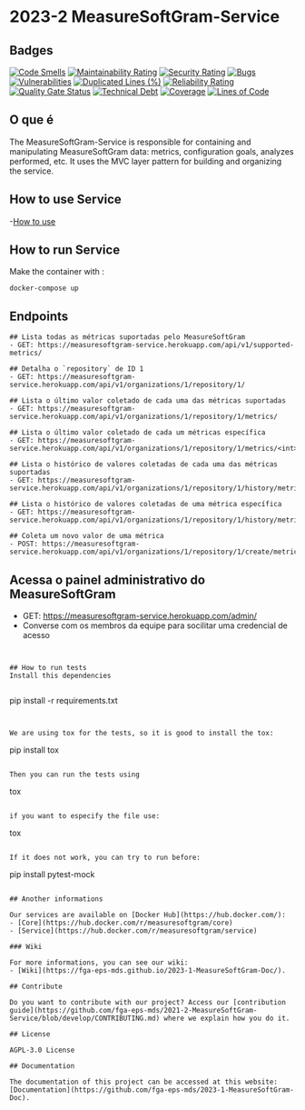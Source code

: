 # 2023-2 MeasureSoftGram-Service

## Badges

[![Code Smells](https://sonarcloud.io/api/project_badges/measure?project=fga-eps-mds_2023-1-MeasureSoftGram-Service&metric=code_smells)](https://sonarcloud.io/summary/new_code?id=fga-eps-mds_2023-1-MeasureSoftGram-Service)
[![Maintainability Rating](https://sonarcloud.io/api/project_badges/measure?project=fga-eps-mds_2023-1-MeasureSoftGram-Service&metric=sqale_rating)](https://sonarcloud.io/summary/new_code?id=fga-eps-mds_2023-1-MeasureSoftGram-Service)
[![Security Rating](https://sonarcloud.io/api/project_badges/measure?project=fga-eps-mds_2023-1-MeasureSoftGram-Service&metric=security_rating)](https://sonarcloud.io/summary/new_code?id=fga-eps-mds_2023-1-MeasureSoftGram-Service)
[![Bugs](https://sonarcloud.io/api/project_badges/measure?project=fga-eps-mds_2023-1-MeasureSoftGram-Service&metric=bugs)](https://sonarcloud.io/summary/new_code?id=fga-eps-mds_2023-1-MeasureSoftGram-Service)
[![Vulnerabilities](https://sonarcloud.io/api/project_badges/measure?project=fga-eps-mds_2023-1-MeasureSoftGram-Service&metric=vulnerabilities)](https://sonarcloud.io/summary/new_code?id=fga-eps-mds_2023-1-MeasureSoftGram-Service)
[![Duplicated Lines (%)](https://sonarcloud.io/api/project_badges/measure?project=fga-eps-mds_2023-1-MeasureSoftGram-Service&metric=duplicated_lines_density)](https://sonarcloud.io/summary/new_code?id=fga-eps-mds_2023-1-MeasureSoftGram-Service)
[![Reliability Rating](https://sonarcloud.io/api/project_badges/measure?project=fga-eps-mds_2023-1-MeasureSoftGram-Service&metric=reliability_rating)](https://sonarcloud.io/summary/new_code?id=fga-eps-mds_2023-1-MeasureSoftGram-Service)
[![Quality Gate Status](https://sonarcloud.io/api/project_badges/measure?project=fga-eps-mds_2023-1-MeasureSoftGram-Service&metric=alert_status)](https://sonarcloud.io/summary/new_code?id=fga-eps-mds_2023-1-MeasureSoftGram-Service)
[![Technical Debt](https://sonarcloud.io/api/project_badges/measure?project=fga-eps-mds_2023-1-MeasureSoftGram-Service&metric=sqale_index)](https://sonarcloud.io/summary/new_code?id=fga-eps-mds_2023-1-MeasureSoftGram-Service)
[![Coverage](https://sonarcloud.io/api/project_badges/measure?project=fga-eps-mds_2023-1-MeasureSoftGram-Service&metric=coverage)](https://sonarcloud.io/summary/new_code?id=fga-eps-mds_2023-1-MeasureSoftGram-Service)
[![Lines of Code](https://sonarcloud.io/api/project_badges/measure?project=fga-eps-mds_2023-1-MeasureSoftGram-Service&metric=ncloc)](https://sonarcloud.io/summary/new_code?id=fga-eps-mds_2023-1-MeasureSoftGram-Service)


## O que é

The MeasureSoftGram-Service is responsible for containing and manipulating MeasureSoftGram data: metrics, configuration goals, analyzes performed, etc. It uses the MVC layer pattern for building and organizing the service.

## How to use Service
-[How to use](https://fga-eps-mds.github.io/2021-2-MeasureSoftGram-Doc/docs/artifact/how_to_use)

## How to run Service

Make the container with :

```
docker-compose up
```


## Endpoints
```
## Lista todas as métricas suportadas pelo MeasureSoftGram
- GET: https://measuresoftgram-service.herokuapp.com/api/v1/supported-metrics/

## Detalha o `repository` de ID 1
- GET: https://measuresoftgram-service.herokuapp.com/api/v1/organizations/1/repository/1/

## Lista o último valor coletado de cada uma das métricas suportadas
- GET: https://measuresoftgram-service.herokuapp.com/api/v1/organizations/1/repository/1/metrics/

## Lista o último valor coletado de cada um métricas específica
- GET: https://measuresoftgram-service.herokuapp.com/api/v1/organizations/1/repository/1/metrics/<int>/

## Lista o histórico de valores coletadas de cada uma das métricas suportadas
- GET: https://measuresoftgram-service.herokuapp.com/api/v1/organizations/1/repository/1/history/metrics/

## Lista o histórico de valores coletadas de uma métrica específica
- GET: https://measuresoftgram-service.herokuapp.com/api/v1/organizations/1/repository/1/history/metrics/<int>/

## Coleta um novo valor de uma métrica
- POST: https://measuresoftgram-service.herokuapp.com/api/v1/organizations/1/repository/1/create/metrics/
```

## Acessa o painel administrativo do MeasureSoftGram
- GET: https://measuresoftgram-service.herokuapp.com/admin/
- Converse com os membros da equipe para socilitar uma credencial de acesso

```


## How to run tests
Install this dependencies


```
pip install -r requirements.txt
```


We are using tox for the tests, so it is good to install the tox:

```
pip install tox
```

Then you can run the tests using

```
 tox
```

if you want to especify the file use:
```
 tox <PACKAGE OR FILE>
```

If it does not work, you can try to run before:
```
pip install pytest-mock
```

## Another informations

Our services are available on [Docker Hub](https://hub.docker.com/):
- [Core](https://hub.docker.com/r/measuresoftgram/core)
- [Service](https://hub.docker.com/r/measuresoftgram/service)

### Wiki

For more informations, you can see our wiki:
- [Wiki](https://fga-eps-mds.github.io/2023-1-MeasureSoftGram-Doc/).

## Contribute

Do you want to contribute with our project? Access our [contribution guide](https://github.com/fga-eps-mds/2021-2-MeasureSoftGram-Service/blob/develop/CONTRIBUTING.md) where we explain how you do it.

## License

AGPL-3.0 License

## Documentation

The documentation of this project can be accessed at this website: [Documentation](https://github.com/fga-eps-mds/2023-1-MeasureSoftGram-Doc).
